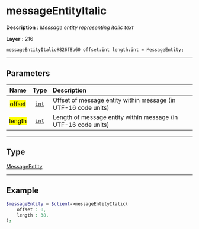 # messageEntityItalic

**Description** : *Message entity representing italic text*

**Layer** : 216

```tl
messageEntityItalic#826f8b60 offset:int length:int = MessageEntity;
```

---

## Parameters

| Name | Type | Description |
| :---: | :---: | :--- |
| <mark>offset</mark> | [`int`](type/int) | Offset of message entity within message (in UTF-16 code units) |
| <mark>length</mark> | [`int`](type/int) | Length of message entity within message (in UTF-16 code units) |

---

## Type

[MessageEntity](type/MessageEntity)

---

## Example

```php
$messageEntity = $client->messageEntityItalic(
	offset : 0,
	length : 38,
);
```